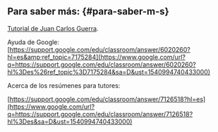 ## Para saber más: {#para-saber-m-s}

[Tutorial de Juan Carlos Guerra](https://www.google.com/url?q=http://juancarikt.wixsite.com/googleclassroom&sa=D&ust=1540994740432000).

Ayuda de Google: [https://support.google.com/edu/classroom/answer/6020260?hl=es&amp;ref_topic=7175284](https://www.google.com/url?q=https://support.google.com/edu/classroom/answer/6020260?hl%3Des%26ref_topic%3D7175284&sa=D&ust=1540994740433000) 

Acerca de los resúmenes para tutores:

[https://support.google.com/edu/classroom/answer/7126518?hl=es](https://www.google.com/url?q=https://support.google.com/edu/classroom/answer/7126518?hl%3Des&sa=D&ust=1540994740433000)